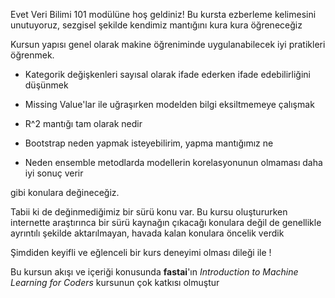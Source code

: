 Evet Veri Bilimi 101 modülüne hoş geldiniz! Bu kursta ezberleme kelimesini unutuyoruz, sezgisel şekilde kendimiz mantığını kura kura öğreneceğiz



Kursun yapısı genel olarak makine öğreniminde uygulanabilecek iyi pratikleri öğrenmek. 

* Kategorik değişkenleri sayısal olarak ifade ederken ifade edebilirliğini düşünmek

* Missing Value'lar ile uğraşırken modelden bilgi eksiltmemeye çalışmak

* R^2 mantığı tam olarak nedir

* Bootstrap neden yapmak isteyebilirim, yapma mantığımız ne

* Neden ensemble metodlarda modellerin korelasyonunun olmaması daha iyi sonuç verir

  

gibi konulara değineceğiz.

 

Tabii ki de değinmediğimiz bir sürü konu var. Bu kursu oluştururken internette araştırınca bir sürü kaynağın çıkacağı konulara değil de genellikle ayrıntılı şekilde aktarılmayan, havada kalan konulara öncelik verdik

Şimdiden keyifli ve eğlenceli bir kurs deneyimi olması dileği ile !



Bu kursun akışı ve içeriği konusunda **fastai**'ın *Introduction to Machine Learning for Coders* kursunun çok katkısı olmuştur